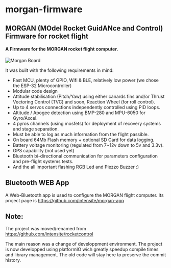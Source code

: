 # morgan-firmware
## MORGAN (MOdel Rocket GuidANce and Control) Firmware for rocket flight

#### A Firmware for the MORGAN rocket flight computer.

![Morgan Board](img/Morgan_Board.jpg ':size=300')

It was built with the following requirements in mind:

* Fast MCU, plenty of GPIO, Wifi & BLE, relatively low power (we chose the ESP-32 Microcontroller)
* Modular code design
* Attitude stabilisation (Pitch/Yaw) using either canards fins and/or Thrust Vectoring Control (TVC) and soon, Reaction Wheel (for roll control).
* Up to 4 servos connections independently controlled using PID loops.
* Altitude / Apogee detection using BMP-280 and MPU-6050 for Gyro/Axcel.
* 4 pyros channels (using mosfets) for deployment of recovery systems and stage separation.
* Must be able to log as much information from the flight passible.
* On board 64Mb Flash memory + optional SD Card for data logging.
* Battery voltage monitoring (regulated from 7~12v down to 5v and 3.3v).
* GPS capability (not used yet)
* Bluetooth bi-directional communication for parameters configuration and pre-flight systems tests.
* And the all important flashing RGB Led and Piezzo Buzzer :)


## Bluetooth WEB App
A Web-Bluetooth app is used to configure the MORGAN flight computer. Its project page is https://github.com/intensite/morgan-app

## Note:

The project was moved/renamed from https://github.com/intensite/rocketcontrol

The main reason was a change of developpment environment. The project is now developped using platformIO wich greatly speedup compile times and library management.
The old code will stay here to preserve the commit history.